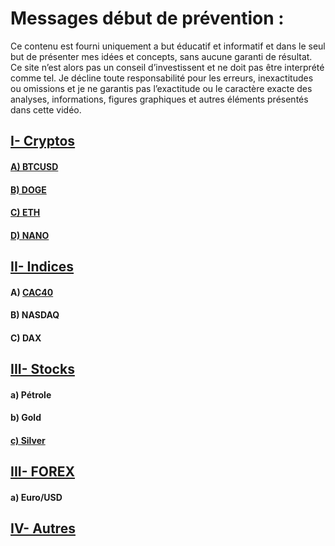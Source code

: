 # Messages début de prévention :
Ce contenu est fourni uniquement a but éducatif et informatif et dans le seul but de présenter mes idées et concepts, sans aucune garanti de résultat.
Ce site n’est alors pas un conseil d’investissent et ne doit pas être interprété comme tel. Je décline toute responsabilité pour les erreurs, inexactitudes ou omissions et je ne garantis pas l’exactitude ou le caractère exacte des analyses, informations, figures graphiques et autres éléments présentés dans cette vidéo.
## [I- Cryptos](https://github.com/VlrTRD/analyse_technique/tree/Cryptomonnaies)

#### [A)	BTCUSD](https://github.com/VlrTRD/analyse_technique/tree/Cryptomonnaies/BTCUSD)
#### [B)	DOGE](https://github.com/VlrTRD/analyse_technique/tree/Cryptomonnaies/DOGE)
#### [C)	ETH](https://github.com/VlrTRD/analyse_technique/tree/Cryptomonnaies/ETH)
#### [D)	NANO](https://github.com/VlrTRD/analyse_technique/tree/Cryptomonnaies/Nano)


## [II-	Indices](https://github.com/VlrTRD/analyse_technique/tree/Indices)
#### A)	[CAC40](https://github.com/VlrTRD/analyse_technique/tree/Indices/CAC40)


#### B)	NASDAQ

#### C)	DAX



## [III- Stocks](https://github.com/VlrTRD/analyse_technique/tree/Stocks)
#### a) Pétrole
#### b)	Gold
#### [c)	Silver](https://github.com/VlrTRD/analyse_technique/tree/Stocks/P%C3%A9trole-WTI)

## [III- FOREX](https://github.com/VlrTRD/analyse_technique/tree/FOREX)
#### a)	Euro/USD

## [IV- Autres](https://github.com/VlrTRD/analyse_technique/tree/Autres)

